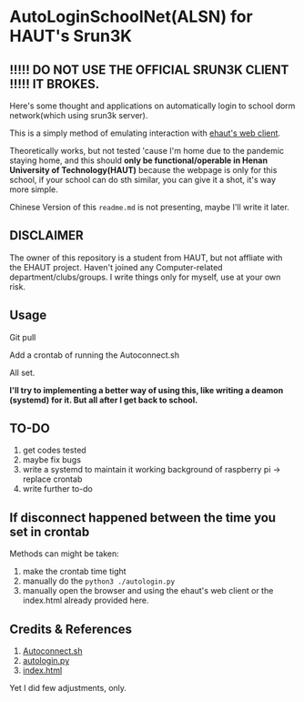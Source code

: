 # AutoLoginSchoolNet(ALSN) for HAUT's Srun3K

## !!!!! DO NOT USE THE OFFICIAL SRUN3K CLIENT !!!!! IT BROKES.

Here's some thought and applications on automatically login to school dorm network(which using srun3k server).

This is a simply method of emulating interaction with [ehaut's web client](https://github.com/ehaut/ehaut).

Theoretically works, but not tested 'cause I'm home due to the pandemic staying home, and this should **only be functional/operable in Henan University of Technology(HAUT)** because the webpage is only for this school, if your school can do sth similar, you can give it a shot, it's way more simple.

Chinese Version of this `readme.md` is not presenting, maybe I'll write it later.

## DISCLAIMER

The owner of this repository is a student from HAUT, but not affliate with the EHAUT project. Haven't joined any Computer-related department/clubs/groups. I write things only for myself, use at your own risk.

## Usage

Git pull

Add a crontab of running the Autoconnect.sh

All set.

**I'll try to implementing a better way of using this, like writing a deamon (systemd) for it. But all after I get back to school.**

## TO-DO

1. get codes tested
2. maybe fix bugs
3. write a systemd to maintain it working background of raspberry pi -> replace crontab
4. write further to-do

## If disconnect happened between the time you set in crontab

Methods can might be taken:

1. make the crontab time tight
2. manually do the ``python3 ./autologin.py``
3. manually open the browser and using the ehaut's web client or the index.html already provided here.

## Credits & References

1. [Autoconnect.sh](https://segmentfault.com/a/1190000020110288)
2. [autologin.py](https://blog.csdn.net/www89574622/article/details/87974931)
3. [index.html](https://github.com/ehaut/ehaut)

Yet I did few adjustments, only.
